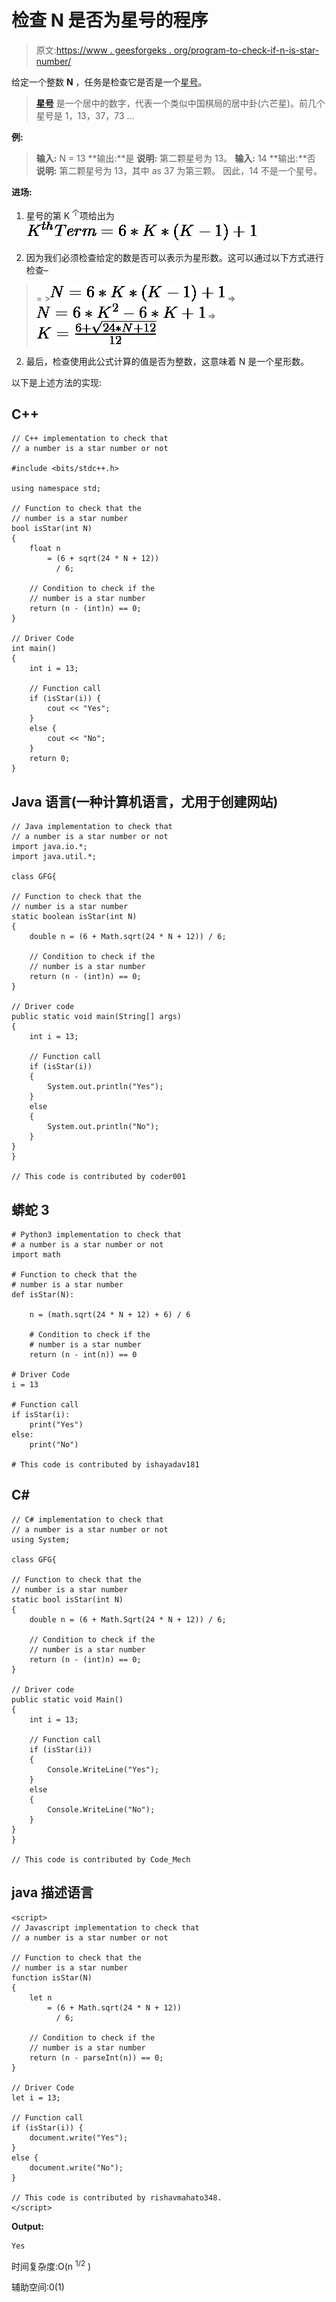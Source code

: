 # 检查 N 是否为星号的程序

> 原文:[https://www . geesforgeks . org/program-to-check-if-n-is-star-number/](https://www.geeksforgeeks.org/program-to-check-if-n-is-a-star-number/)

给定一个整数 **N** ，任务是检查它是否是一个[星号](https://www.geeksforgeeks.org/program-to-find-star-number/)。

> [**星号**](https://www.geeksforgeeks.org/program-to-find-star-number/) 是一个居中的数字，代表一个类似中国棋局的居中卦(六芒星)。前几个星号是 1，13，37，73 …

**例:**

> **输入:** N = 13
> **输出:**是
> **说明:**
> 第二颗星号为 13。
> **输入:** 14
> **输出:**否
> **说明:**
> 第二颗星号为 13，其中 as 37 为第三颗。
> 因此，14 不是一个星号。

**进场:**

1.  星号的第 K <sup>个</sup>项给出为
    ![K^{th} Term = 6*K*(K-1) + 1     ](img/bf4a7c064e5c13f0f4299e34b031e64e.png "Rendered by QuickLaTeX.com")

2.  因为我们必须检查给定的数是否可以表示为星形数。这可以通过以下方式进行检查–

> = >![N = 6*K*(K-1) + 1     ](img/7ff4043d36bcc376be5e9ff982a1642f.png "Rendered by QuickLaTeX.com")
> =>![N = 6*K^{2} - 6*K + 1     ](img/8aa5f5488900107f5273d72e2d180d69.png "Rendered by QuickLaTeX.com")
> =>![K = \frac{6 + \sqrt{24*N + 12}}{12}     ](img/473383a018283ca8aeb34d3139a0e76b.png "Rendered by QuickLaTeX.com")

2.  最后，检查使用此公式计算的值是否为整数，这意味着 N 是一个星形数。

以下是上述方法的实现:

## C++

```
// C++ implementation to check that
// a number is a star number or not

#include <bits/stdc++.h>

using namespace std;

// Function to check that the
// number is a star number
bool isStar(int N)
{
    float n
        = (6 + sqrt(24 * N + 12))
          / 6;

    // Condition to check if the
    // number is a star number
    return (n - (int)n) == 0;
}

// Driver Code
int main()
{
    int i = 13;

    // Function call
    if (isStar(i)) {
        cout << "Yes";
    }
    else {
        cout << "No";
    }
    return 0;
}
```

## Java 语言(一种计算机语言，尤用于创建网站)

```
// Java implementation to check that
// a number is a star number or not
import java.io.*;
import java.util.*;

class GFG{

// Function to check that the
// number is a star number
static boolean isStar(int N)
{
    double n = (6 + Math.sqrt(24 * N + 12)) / 6;

    // Condition to check if the
    // number is a star number
    return (n - (int)n) == 0;
}

// Driver code
public static void main(String[] args)
{
    int i = 13;

    // Function call
    if (isStar(i))
    {
        System.out.println("Yes");
    }
    else
    {
        System.out.println("No");
    }
}
}

// This code is contributed by coder001
```

## 蟒蛇 3

```
# Python3 implementation to check that
# a number is a star number or not
import math

# Function to check that the
# number is a star number
def isStar(N):

    n = (math.sqrt(24 * N + 12) + 6) / 6

    # Condition to check if the
    # number is a star number
    return (n - int(n)) == 0

# Driver Code
i = 13

# Function call
if isStar(i):
    print("Yes")
else:
    print("No")

# This code is contributed by ishayadav181
```

## C#

```
// C# implementation to check that
// a number is a star number or not
using System;

class GFG{

// Function to check that the
// number is a star number
static bool isStar(int N)
{
    double n = (6 + Math.Sqrt(24 * N + 12)) / 6;

    // Condition to check if the
    // number is a star number
    return (n - (int)n) == 0;
}

// Driver code
public static void Main()
{
    int i = 13;

    // Function call
    if (isStar(i))
    {
        Console.WriteLine("Yes");
    }
    else
    {
        Console.WriteLine("No");
    }
}
}

// This code is contributed by Code_Mech
```

## java 描述语言

```
<script>
// Javascript implementation to check that
// a number is a star number or not

// Function to check that the
// number is a star number
function isStar(N)
{
    let n
        = (6 + Math.sqrt(24 * N + 12))
          / 6;

    // Condition to check if the
    // number is a star number
    return (n - parseInt(n)) == 0;
}

// Driver Code
let i = 13;

// Function call
if (isStar(i)) {
    document.write("Yes");
}
else {
    document.write("No");
}

// This code is contributed by rishavmahato348.
</script>
```

**Output:** 

```
Yes
```

时间复杂度:O(n <sup>1/2</sup> )

辅助空间:0(1)